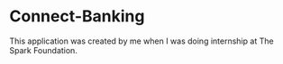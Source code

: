 # Connect-Banking
This application was created by me when I was doing internship at The Spark Foundation.
